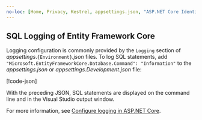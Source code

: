 ```yaml
---
no-loc: [Home, Privacy, Kestrel, appsettings.json, "ASP.NET Core Identity", cookie, Cookie, Blazor, "Blazor Server", "Blazor WebAssembly", "Identity", "Let's Encrypt", Razor, SignalR]
---
```


## SQL Logging of Entity Framework Core

Logging configuration is commonly provided by the `Logging` section of *appsettings*.`{Environment}`*.json* files. To log SQL statements, add `"Microsoft.EntityFrameworkCore.Database.Command": "Information"` to the *appsettings.json* or *appsettings.Development.json* file:

[!code-json[](~/includes/sql-log/appsettings.json?highlight=10)]

With the preceding JSON, SQL statements are displayed on the command line and in the Visual Studio output window.

For more information, see [Configure logging in ASP.NET Core](/aspnet/core/fundamentals/logging#configure-logging).
